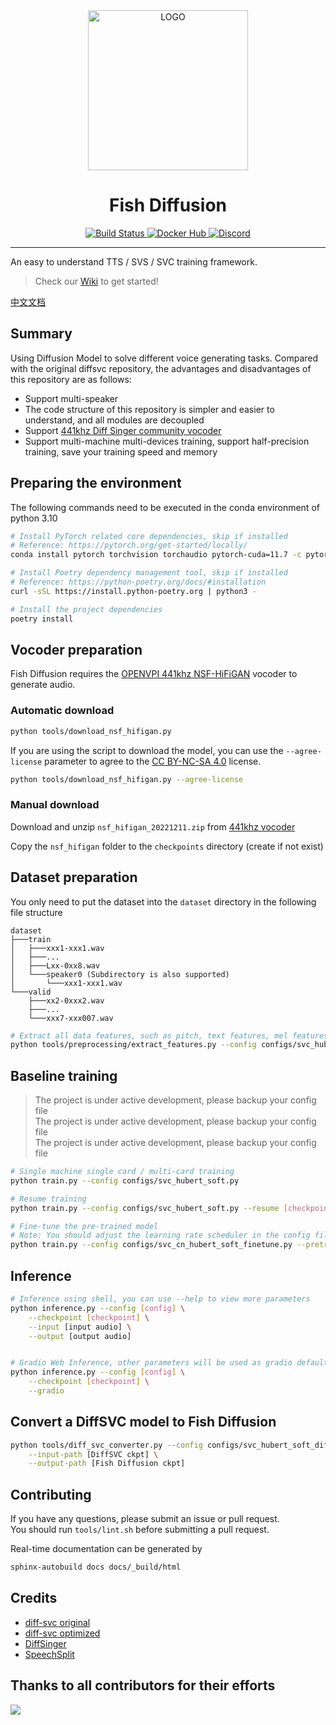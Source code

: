 <div align="center">

<img alt="LOGO" src="https://cdn.jsdelivr.net/gh/fishaudio/fish-diffusion@main/images/logo_512x512.png" width="256" height="256" />

# Fish Diffusion

<div>
<a href="https://github.com/fishaudio/fish-diffusion/actions/workflows/ci.yml">
<img alt="Build Status" src="https://img.shields.io/github/actions/workflow/status/fishaudio/fish-diffusion/ci.yml?style=flat-square&logo=GitHub">
</a>
<a href="https://hub.docker.com/r/lengyue233/fish-diffusion">
<img alt="Docker Hub" src="https://img.shields.io/docker/cloud/build/lengyue233/fish-diffusion?style=flat-square&logo=Docker&logoColor=white">
</a>
<a href="https://discord.gg/wbYSRBrW2E">
<img alt="Discord" src="https://img.shields.io/discord/1044927142900809739?color=%23738ADB&label=Discord&logo=discord&logoColor=white&style=flat-square">
</a>
</div>

</div>

------

An easy to understand TTS / SVS / SVC training framework.

> Check our [Wiki](https://fishaudio.github.io/fish-diffusion/) to get started!

[中文文档](README.md)

## Summary
Using Diffusion Model to solve different voice generating tasks. Compared with the original diffsvc repository, the advantages and disadvantages of this repository are as follows:
+ Support multi-speaker
+ The code structure of this repository is simpler and easier to understand, and all modules are decoupled
+ Support [441khz Diff Singer community vocoder](https://openvpi.github.io/vocoders/)
+ Support multi-machine multi-devices training, support half-precision training, save your training speed and memory

## Preparing the environment
The following commands need to be executed in the conda environment of python 3.10

```bash
# Install PyTorch related core dependencies, skip if installed
# Reference: https://pytorch.org/get-started/locally/
conda install pytorch torchvision torchaudio pytorch-cuda=11.7 -c pytorch -c nvidia

# Install Poetry dependency management tool, skip if installed
# Reference: https://python-poetry.org/docs/#installation
curl -sSL https://install.python-poetry.org | python3 -

# Install the project dependencies
poetry install
```

## Vocoder preparation
Fish Diffusion requires the [OPENVPI 441khz NSF-HiFiGAN](https://github.com/openvpi/vocoders/releases/tag/nsf-hifigan-v1) vocoder to generate audio.

### Automatic download
```bash
python tools/download_nsf_hifigan.py
```

If you are using the script to download the model, you can use the `--agree-license` parameter to agree to the [CC BY-NC-SA 4.0](https://creativecommons.org/licenses/by-nc-sa/4.0/) license.

```bash
python tools/download_nsf_hifigan.py --agree-license
```

### Manual download
Download and unzip `nsf_hifigan_20221211.zip` from [441khz vocoder](https://github.com/openvpi/vocoders/releases/tag/nsf-hifigan-v1)

Copy the `nsf_hifigan` folder to the `checkpoints` directory (create if not exist)

## Dataset preparation
You only need to put the dataset into the `dataset` directory in the following file structure

```shell
dataset
├───train
│   ├───xxx1-xxx1.wav
│   ├───...
│   ├───Lxx-0xx8.wav
│   └───speaker0 (Subdirectory is also supported)
│       └───xxx1-xxx1.wav
└───valid
    ├───xx2-0xxx2.wav
    ├───...
    └───xxx7-xxx007.wav
```

```bash
# Extract all data features, such as pitch, text features, mel features, etc.
python tools/preprocessing/extract_features.py --config configs/svc_hubert_soft.py --path dataset --clean
```

## Baseline training
> The project is under active development, please backup your config file  
> The project is under active development, please backup your config file  
> The project is under active development, please backup your config file  

```bash
# Single machine single card / multi-card training
python train.py --config configs/svc_hubert_soft.py

# Resume training
python train.py --config configs/svc_hubert_soft.py --resume [checkpoint]

# Fine-tune the pre-trained model
# Note: You should adjust the learning rate scheduler in the config file to warmup_cosine_finetune
python train.py --config configs/svc_cn_hubert_soft_finetune.py --pretrained [checkpoint]
```

## Inference
```bash
# Inference using shell, you can use --help to view more parameters
python inference.py --config [config] \
    --checkpoint [checkpoint] \
    --input [input audio] \
    --output [output audio]


# Gradio Web Inference, other parameters will be used as gradio default parameters
python inference.py --config [config] \
    --checkpoint [checkpoint] \
    --gradio
```

## Convert a DiffSVC model to Fish Diffusion
```bash
python tools/diff_svc_converter.py --config configs/svc_hubert_soft_diff_svc.py \
    --input-path [DiffSVC ckpt] \
    --output-path [Fish Diffusion ckpt]
```

## Contributing
If you have any questions, please submit an issue or pull request.  
You should run `tools/lint.sh` before submitting a pull request.

Real-time documentation can be generated by
```bash
sphinx-autobuild docs docs/_build/html
```

## Credits
+ [diff-svc original](https://github.com/prophesier/diff-svc)
+ [diff-svc optimized](https://github.com/innnky/diff-svc/)
+ [DiffSinger](https://github.com/openvpi/DiffSinger/)
+ [SpeechSplit](https://github.com/auspicious3000/SpeechSplit)

## Thanks to all contributors for their efforts

<a href="https://github.com/fishaudio/fish-diffusion/graphs/contributors" target="_blank">
  <img src="https://contrib.rocks/image?repo=fishaudio/fish-diffusion" />
</a>
